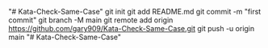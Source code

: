 "# Kata-Check-Same-Case"  git init git add README.md git commit -m "first commit" git branch -M main git remote add origin https://github.com/gary909/Kata-Check-Same-Case.git git push -u origin main
"# Kata-Check-Same-Case" 
